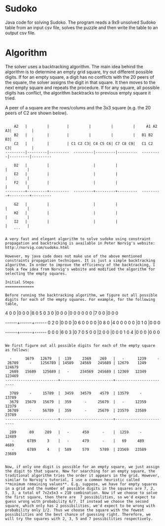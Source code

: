 Sudoko
======

Java code for solving Sudoko. The program reads a 9x9 unsolved Sudoko table from an input csv file, solves the puzzle and then write the table to an output csv file.

Algorithm
=========

The solver uses a backtracking algorithm. The main idea behind the algorithm is to determine an empty grid square, try out different possible digits. If for an empty square, a digit has no conflicts with the 20 peers of the square, the solver assigns the digit in that square. It then  moves to the next empty square and repeats the procedure. If for any square, all possible digits has conflict, the algorithm backtracks to previous empty square it tried. 

A peer of a square are the rows/colums and the 3x3 square (e.g. the 20 peers of C2 are shown below).
```

    A2   |         |        |         |         |         |     A1 A2 A3|         |         
    B2   |         |        |         |         |         |   B1 B2 B3|         |         
    C2   |         |        | C1 C2 C3| C4 C5 C6| C7 C8 C9|   C1 C2 C3|         |         
---------|---------|---------  ---------|---------|---------  ---------|---------|---------

    D2   |         |                    |         |                    |         |         
    E2   |         |                    |         |                    |         |         
    F2   |         |                    |         |                    |         |         
---------+---------+---------  ---------+---------+---------  ---------+---------+---------

    G2   |         |                    |         |                    |         |         
    H2   |         |                    |         |                    |         |         
    I2   |         |                    |         |                    |         |         
    ```

A very fast and elegant algorithm to solve sudoko using constraint propagation and backtracking is available in Peter Norvig's website:
http://norvig.com/sudoku.html

However, my java code does not make use of the above mentioned constraints propagation techniques. It is just a simple backtracking algorithm. In order to improve the efficiency of the backtracking, I took a few idea from Norvig's website and modified the algorithm for selecting the empty squares.

Initial Steps
=============

Before running the backtracking algorithm, we figure out all possible digits for each of the empty squares. For example, for the following table,

```
4 0 0 |0 0 0 |8 0 5 
0 3 0 |0 0 0 |0 0 0 
0 0 0 |7 0 0 |0 0 0 

------+------+------
0 2 0 |0 0 0 |0 6 0 
0 0 0 |0 8 0 |4 0 0 
0 0 0 |0 1 0 |0 0 0 

------+------+------
0 0 0 |6 0 3 |0 7 0 
5 0 0 |2 0 0 |0 0 0 
1 0 4 |0 0 0 |0 0 0 
```

We first figure out all possible digits for each of the empty square as follows:

  -      1679   12679   |  139     2369    269   |   -      1239     -    
 26789     -    1256789 | 14589   24569   245689 | 12679    1249   124679 
  2689   15689   125689 |   -     234569  245689 | 12369   12349   123469 
------------------------+------------------------+------------------------

  3789     -     15789  |  3459   34579    4579  | 13579     -     13789  
  3679   15679   15679  |  359      -     25679  |   -     12359   12379  
 36789     -     56789  |  359      -     25679  | 23579   23589   23789  
------------------------+------------------------+------------------------

  289      89     289   |   -      459      -    |  1259     -     12489  
   -      6789     3    |   -      479      -    |   69     489     4689  
   -      6789     4    |  589     579     5789  | 23569   23589   23689  

   
Now, if only one digit is possible for an empty square, we just assign the digit to that square. Now for searching for an empty square, the traditional algorithm tries the order it appears in the grid. However, similar to Norvig's tutorial, I use a common heuristic called **minimum remaining values**. E.g. suppose, we have for empty squares in a grid and the number of possible digits in the squares are 7, 2, 5, 3, a total of 7x2x5x3 = 210 combination. Now if we choose to solve the first square, then there are  7 possibilities, so we'd expect to guess wrong with probability 6/7. If instead we choose the second square, which only has 2 possibilities, we'd expect to be wrong with probability only 1/2. Thus we choose the square with the fewest possibilities and the best chance of guessing right. Therefore, we will try the squares with 2, 3, 5 and 7 possibilities respectively.
